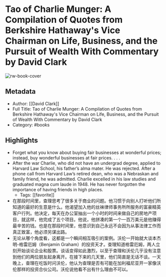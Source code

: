 # Tao of Charlie Munger: A Compilation of Quotes from Berkshire Hathaway's Vice Chairman on Life, Business, and the Pursuit of Wealth With Commentary by David Clark

![rw-book-cover](https://res.weread.qq.com/wrepub/CB_6ew6j46jLBlb6lv6kfCInCdK_parsecover)

## Metadata
- Author: [[David Clark]]
- Full Title: Tao of Charlie Munger: A Compilation of Quotes from Berkshire Hathaway's Vice Chairman on Life, Business, and the Pursuit of Wealth With Commentary by David Clark
- Category: #books

## Highlights
- Forget what you know about buying fair businesses at wonderful prices; instead, buy wonderful businesses at fair prices. . . .
- After the war Charlie, who did not have an undergrad degree, applied to Harvard Law School, his father’s alma mater. He was rejected. After a phone call from Harvard Law’s retired dean, who was a Nebraskan and family friend, he was admitted. Charlie excelled in his law studies and graduated magna cum laude in 1948. He has never forgotten the importance of having friends in high places.
    - Tags: [[favorite]] 
- 在那段时间里，查理思考了很多关于商业的问题。他习惯于向别人打听他们所知道的最好的生意是什么。他渴望加入他的丝袜律师事务所所服务的富豪精英客户行列。他决定，每天在办公室抽出一个小时的时间来做自己的房地产项目，就这样，他完成了五个项目。他说，他拼凑的第一个一百万美元是他赚得最辛苦的钱。也是在那段时间里，他意识到自己永远不会因为从事法律工作而真正致富，他必须另谋出路。
- 无论从哪个角度看，这都是一个瞬间相互吸引的案例。沃伦一开始就大谈本杰明-格雷厄姆（Benjamin Graham）的投资天才。查理知道格雷厄姆，两人立刻开始谈论企业和股票。谈话变得如此激烈，以至于查理和沃伦几乎没有注意到他们的两位朋友起身离开。在接下来的几天里，他们简直是无话不谈。一天晚上，查理在吃饭时问沃伦，他认为查理是否有可能在加利福尼亚开一家像沃伦那样的投资合伙公司。沃伦说他看不出有什么理由不可以。
